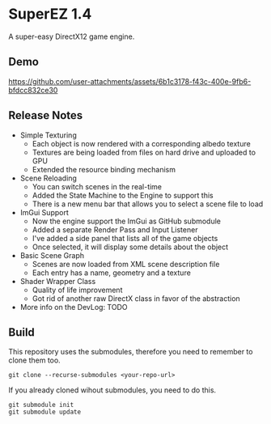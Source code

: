 # SuperEZ 1.4
 A super-easy DirectX12 game engine.

## Demo

https://github.com/user-attachments/assets/6b1c3178-f43c-400e-9fb6-bfdcc832ce30

## Release Notes
- Simple Texturing
  - Each object is now rendered with a corresponding albedo texture
  - Textures are being loaded from files on hard drive and uploaded to GPU
  - Extended the resource binding mechanism
- Scene Reloading
  - You can switch scenes in the real-time
  - Added the State Machine to the Engine to support this
  - There is a new menu bar that allows you to select a scene file to load
- ImGui Support
  - Now the engine support the ImGui as GitHub submodule
  - Added a separate Render Pass and Input Listener
  - I've added a side panel that lists all of the game objects
  - Once selected, it will display some details about the object
- Basic Scene Graph
  - Scenes are now loaded from XML scene description file
  - Each entry has a name, geometry and a texture
- Shader Wrapper Class
  - Quality of life improvement
  - Got rid of another raw DirectX class in favor of the abstraction
- More info on the DevLog: TODO

## Build
This repository uses the submodules, therefore you need to remember to clone them too.
```
git clone --recurse-submodules <your-repo-url>
```

If you already cloned wihout submodules, you need to do this.
```
git submodule init
git submodule update
```
